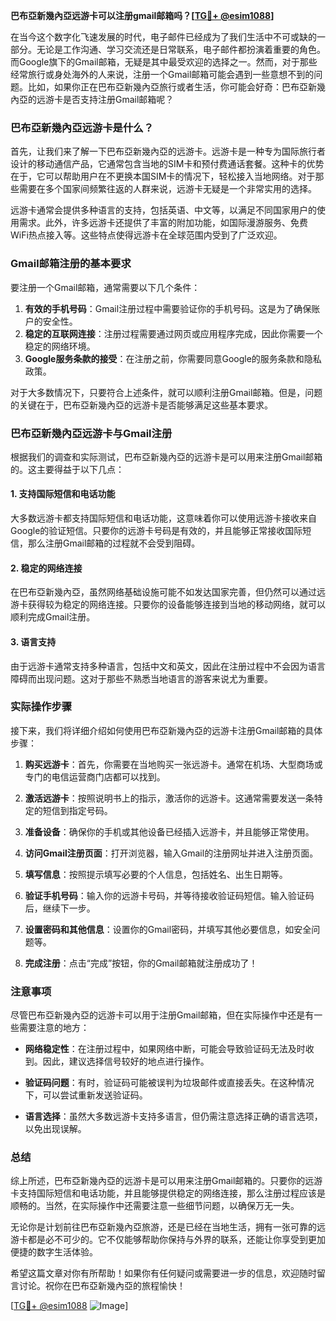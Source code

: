 **巴布亞新幾內亞远游卡可以注册gmail邮箱吗？[[TG💪+ @esim1088](https://t.me/s/esim1088)]**

在当今这个数字化飞速发展的时代，电子邮件已经成为了我们生活中不可或缺的一部分。无论是工作沟通、学习交流还是日常联系，电子邮件都扮演着重要的角色。而Google旗下的Gmail邮箱，无疑是其中最受欢迎的选择之一。然而，对于那些经常旅行或身处海外的人来说，注册一个Gmail邮箱可能会遇到一些意想不到的问题。比如，如果你正在巴布亞新幾內亞旅行或者生活，你可能会好奇：巴布亞新幾內亞的远游卡是否支持注册Gmail邮箱呢？

### 巴布亞新幾內亞远游卡是什么？

首先，让我们来了解一下巴布亞新幾內亞的远游卡。远游卡是一种专为国际旅行者设计的移动通信产品，它通常包含当地的SIM卡和预付费通话套餐。这种卡的优势在于，它可以帮助用户在不更换本国SIM卡的情况下，轻松接入当地网络。对于那些需要在多个国家间频繁往返的人群来说，远游卡无疑是一个非常实用的选择。

远游卡通常会提供多种语言的支持，包括英语、中文等，以满足不同国家用户的使用需求。此外，许多远游卡还提供了丰富的附加功能，如国际漫游服务、免费WiFi热点接入等。这些特点使得远游卡在全球范围内受到了广泛欢迎。

### Gmail邮箱注册的基本要求

要注册一个Gmail邮箱，通常需要以下几个条件：

1. **有效的手机号码**：Gmail注册过程中需要验证你的手机号码。这是为了确保账户的安全性。
2. **稳定的互联网连接**：注册过程需要通过网页或应用程序完成，因此你需要一个稳定的网络环境。
3. **Google服务条款的接受**：在注册之前，你需要同意Google的服务条款和隐私政策。

对于大多数情况下，只要符合上述条件，就可以顺利注册Gmail邮箱。但是，问题的关键在于，巴布亞新幾內亞的远游卡是否能够满足这些基本要求。

### 巴布亞新幾內亞远游卡与Gmail注册

根据我们的调查和实际测试，巴布亞新幾內亞的远游卡是可以用来注册Gmail邮箱的。这主要得益于以下几点：

#### 1. 支持国际短信和电话功能

大多数远游卡都支持国际短信和电话功能，这意味着你可以使用远游卡接收来自Google的验证短信。只要你的远游卡号码是有效的，并且能够正常接收国际短信，那么注册Gmail邮箱的过程就不会受到阻碍。

#### 2. 稳定的网络连接

在巴布亞新幾內亞，虽然网络基础设施可能不如发达国家完善，但仍然可以通过远游卡获得较为稳定的网络连接。只要你的设备能够连接到当地的移动网络，就可以顺利完成Gmail注册。

#### 3. 语言支持

由于远游卡通常支持多种语言，包括中文和英文，因此在注册过程中不会因为语言障碍而出现问题。这对于那些不熟悉当地语言的游客来说尤为重要。

### 实际操作步骤

接下来，我们将详细介绍如何使用巴布亞新幾內亞的远游卡注册Gmail邮箱的具体步骤：

1. **购买远游卡**：首先，你需要在当地购买一张远游卡。通常在机场、大型商场或专门的电信运营商门店都可以找到。
   
2. **激活远游卡**：按照说明书上的指示，激活你的远游卡。这通常需要发送一条特定的短信到指定号码。

3. **准备设备**：确保你的手机或其他设备已经插入远游卡，并且能够正常使用。

4. **访问Gmail注册页面**：打开浏览器，输入Gmail的注册网址并进入注册页面。

5. **填写信息**：按照提示填写必要的个人信息，包括姓名、出生日期等。

6. **验证手机号码**：输入你的远游卡号码，并等待接收验证码短信。输入验证码后，继续下一步。

7. **设置密码和其他信息**：设置你的Gmail密码，并填写其他必要信息，如安全问题等。

8. **完成注册**：点击“完成”按钮，你的Gmail邮箱就注册成功了！

### 注意事项

尽管巴布亞新幾內亞的远游卡可以用于注册Gmail邮箱，但在实际操作中还是有一些需要注意的地方：

- **网络稳定性**：在注册过程中，如果网络中断，可能会导致验证码无法及时收到。因此，建议选择信号较好的地点进行操作。
  
- **验证码问题**：有时，验证码可能被误判为垃圾邮件或直接丢失。在这种情况下，可以尝试重新发送验证码。

- **语言选择**：虽然大多数远游卡支持多语言，但仍需注意选择正确的语言选项，以免出现误解。

### 总结

综上所述，巴布亞新幾內亞的远游卡是可以用来注册Gmail邮箱的。只要你的远游卡支持国际短信和电话功能，并且能够提供稳定的网络连接，那么注册过程应该是顺畅的。当然，在实际操作中还需要注意一些细节问题，以确保万无一失。

无论你是计划前往巴布亞新幾內亞旅游，还是已经在当地生活，拥有一张可靠的远游卡都是必不可少的。它不仅能够帮助你保持与外界的联系，还能让你享受到更加便捷的数字生活体验。

希望这篇文章对你有所帮助！如果你有任何疑问或需要进一步的信息，欢迎随时留言讨论。祝你在巴布亞新幾內亞的旅程愉快！

[[TG💪+ @esim1088](https://t.me/s/esim1088) ![Image](https://i.postimg.cc/4NQfJmqS/Snipaste-2025-05-13-00-14-12.png)]